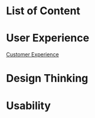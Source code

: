 # List of Content

# User Experience
<a href="https://oak.my.id/customer-experience">Customer Experience</a>


# Design Thinking

# Usability

